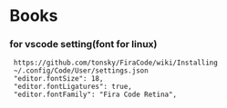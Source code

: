 # Books
### for vscode setting(font for linux)
```
 https://github.com/tonsky/FiraCode/wiki/Installing
 ~/.config/Code/User/settings.json
 "editor.fontSize": 18,
 "editor.fontLigatures": true,
 "editor.fontFamily": "Fira Code Retina",
```

